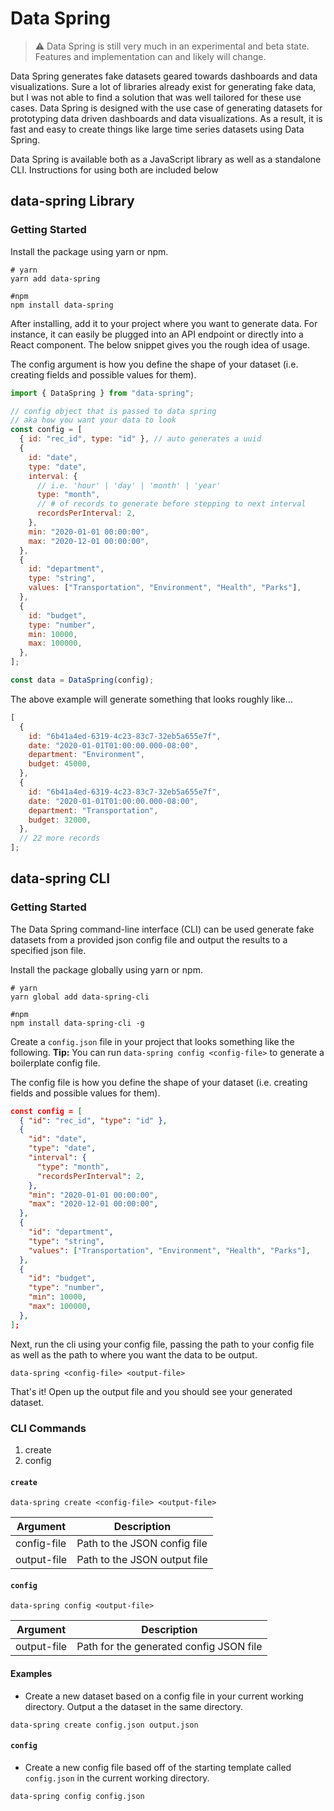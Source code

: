 # Data Spring

> :warning: Data Spring is still very much in an experimental and beta state. Features and implementation can and likely will change.

Data Spring generates fake datasets geared towards dashboards and data visualizations. Sure a lot of libraries already exist for generating fake data, but I was not able to find a solution that was well tailored for these use cases. Data Spring is designed with the use case of generating datasets for prototyping data driven dashboards and data visualizations. As a result, it is fast and easy to create things like large time series datasets using Data Spring.

Data Spring is available both as a JavaScript library as well as a standalone CLI. Instructions for using both are included below

## data-spring Library

### Getting Started

Install the package using yarn or npm.

```shell
# yarn
yarn add data-spring

#npm
npm install data-spring
```

After installing, add it to your project where you want to generate data. For instance, it can easily be plugged into an API endpoint or directly into a React component. The below snippet gives you the rough idea of usage.

The config argument is how you define the shape of your dataset (i.e. creating fields and possible values for them).

```js
import { DataSpring } from "data-spring";

// config object that is passed to data spring
// aka how you want your data to look
const config = [
  { id: "rec_id", type: "id" }, // auto generates a uuid
  {
    id: "date",
    type: "date",
    interval: {
      // i.e. 'hour' | 'day' | 'month' | 'year'
      type: "month",
      // # of records to generate before stepping to next interval
      recordsPerInterval: 2,
    },
    min: "2020-01-01 00:00:00",
    max: "2020-12-01 00:00:00",
  },
  {
    id: "department",
    type: "string",
    values: ["Transportation", "Environment", "Health", "Parks"],
  },
  {
    id: "budget",
    type: "number",
    min: 10000,
    max: 100000,
  },
];

const data = DataSpring(config);
```

The above example will generate something that looks roughly like...

```js
[
  {
    id: "6b41a4ed-6319-4c23-83c7-32eb5a655e7f",
    date: "2020-01-01T01:00:00.000-08:00",
    department: "Environment",
    budget: 45000,
  },
  {
    id: "6b41a4ed-6319-4c23-83c7-32eb5a655e7f",
    date: "2020-01-01T01:00:00.000-08:00",
    department: "Transportation",
    budget: 32000,
  },
  // 22 more records
];
```

## data-spring CLI

### Getting Started

The Data Spring command-line interface (CLI) can be used generate fake datasets from a provided json config file and output the results to a specified json file.

Install the package globally using yarn or npm.

```shell
# yarn
yarn global add data-spring-cli

#npm
npm install data-spring-cli -g
```

Create a `config.json` file in your project that looks something like the following. **Tip:** You can run `data-spring config <config-file>` to generate a boilerplate config file.

The config file is how you define the shape of your dataset (i.e. creating fields and possible values for them).

```json
const config = [
  { "id": "rec_id", "type": "id" },
  {
    "id": "date",
    "type": "date",
    "interval": {
      "type": "month",
      "recordsPerInterval": 2,
    },
    "min": "2020-01-01 00:00:00",
    "max": "2020-12-01 00:00:00",
  },
  {
    "id": "department",
    "type": "string",
    "values": ["Transportation", "Environment", "Health", "Parks"],
  },
  {
    "id": "budget",
    "type": "number",
    "min": 10000,
    "max": 100000,
  },
];
```

Next, run the cli using your config file, passing the path to your config file as well as the path to where you want the data to be output.

```shell
data-spring <config-file> <output-file>
```

That's it! Open up the output file and you should see your generated dataset.

### CLI Commands

1. create
2. config

#### `create`

```shell
data-spring create <config-file> <output-file>
```

| Argument    | Description                  |
| ----------- | ---------------------------- |
| config-file | Path to the JSON config file |
| output-file | Path to the JSON output file |

#### `config`

```shell
data-spring config <output-file>
```

| Argument    | Description                             |
| ----------- | --------------------------------------- |
| output-file | Path for the generated config JSON file |

#### Examples

- Create a new dataset based on a config file in your current working directory. Output a the dataset in the same directory.

```shell
data-spring create config.json output.json
```

#### `config`

- Create a new config file based off of the starting template called `config.json` in the current working directory.

```shell
data-spring config config.json
```
